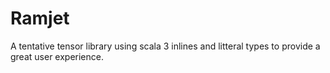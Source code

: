 # Ramjet

A tentative tensor library using scala 3 inlines and litteral types to provide a great user experience.